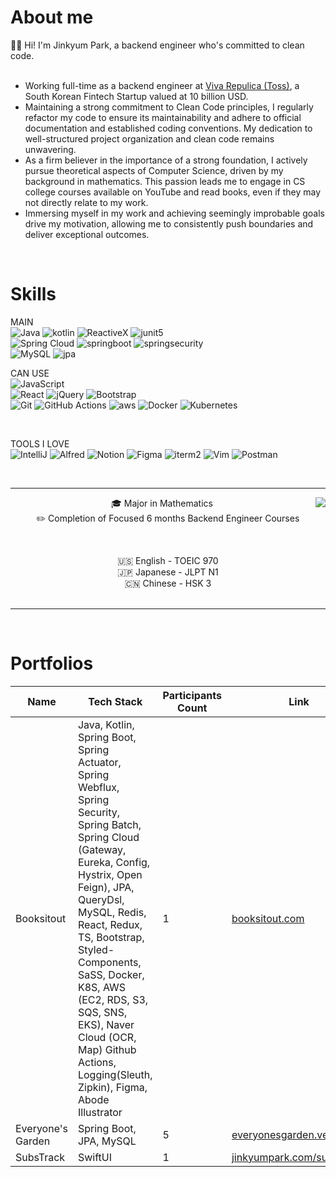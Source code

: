 # About me
<p align="center">  
  
  🙋‍♂️ Hi! I'm Jinkyum Park, a backend engineer who's committed to clean code.
  <br/><br/>

  - Working full-time as a backend engineer at [Viva Repulica (Toss)](https://toss.im/), a South Korean Fintech Startup valued at 10 billion USD.
  - Maintaining a strong commitment to Clean Code principles, I regularly refactor my code to ensure its maintainability and adhere to official documentation and established coding conventions. My dedication to well-structured project organization and clean code remains unwavering.
  - As a firm believer in the importance of a strong foundation, I actively pursue theoretical aspects of Computer Science, driven by my background in mathematics. 
  This passion leads me to engage in CS college courses available on YouTube and read books, even if they may not directly relate to my work.
  - Immersing myself in my work and achieving seemingly improbable goals drive my motivation, allowing me to consistently push boundaries and deliver exceptional outcomes.
</p>

<br/>

# Skills
MAIN<br/>
![Java](https://img.shields.io/badge/Java-ED8B00?style=for-the-badge&logo=java&logoColor=white)
![kotlin](https://img.shields.io/badge/Kotlin-0095D5?&style=for-the-badge&logo=kotlin&logoColor=white)
![ReactiveX](https://img.shields.io/badge/ReactiveX(Webflux)-B7178C?style=for-the-badge&logo=ReactiveX&logoColor=white)
![junit5](https://img.shields.io/badge/JUnit5-25A162?style=for-the-badge&logo=JUnit5&logoColor=white)
<br/>
![Spring Cloud](https://img.shields.io/badge/SpringCloud-%236DB33F.svg?style=for-the-badge&logo=spring&logoColor=white)
![springboot](https://img.shields.io/badge/Springboot-6DB33F?style=for-the-badge&logo=SpringBoot&logoColor=white)
![springsecurity](https://img.shields.io/badge/Spring_Security-6DB33F?style=for-the-badge&logo=Spring-Security&logoColor=white)
<br/>
![MySQL](https://img.shields.io/badge/MySQL-4479A1?style=for-the-badge&logo=MySQL&logoColor=white)
![jpa](https://img.shields.io/badge/JPA-%236DB33F.svg?style=for-the-badge&logo=spring&logoColor=white)
<br/>

CAN USE<br/>
![JavaScript](https://img.shields.io/badge/javascript-F7DF1E?style=for-the-badge&logo=javascript&logoColor=white)
<br/>
![React](https://img.shields.io/badge/React-007396?style=for-the-badge&logo=React&logoColor=white)
![jQuery](https://img.shields.io/badge/jQuery-0769AD?style=for-the-badge&logo=jQuery)
![Bootstrap](https://img.shields.io/badge/bootstrap-7952B3?style=for-the-badge&logo=bootstrap&logoColor=white)
<br/>
![Git](https://img.shields.io/badge/Git-F05032?style=for-the-badge&logo=Git&logoColor=white)
![GitHub Actions](https://img.shields.io/badge/github%20actions-%232671E5.svg?style=for-the-badge&logo=githubactions&logoColor=white)
![aws](https://img.shields.io/badge/Amazon_AWS-FF9900?style=for-the-badge&logo=amazonaws&logoColor=white)
![Docker](https://img.shields.io/badge/Docker-2496ED?style=for-the-badge&logo=Docker&logoColor=white)
![Kubernetes](https://img.shields.io/badge/kubernetes-%23326ce5.svg?style=for-the-badge&logo=kubernetes&logoColor=white)

<br/>

TOOLS I LOVE<br/>
![IntelliJ](https://img.shields.io/badge/IntelliJ-000000.svg?style=for-the-badge&logo=intellij-idea&logoColor=white)
![Alfred](https://img.shields.io/badge/alfred-%235C1F87.svg?style=for-the-badge&logo=alfred)
![Notion](https://img.shields.io/badge/Notion-%23000000.svg?style=for-the-badge&logo=notion&logoColor=white)
![Figma](https://img.shields.io/badge/figma-%23F24E1E.svg?style=for-the-badge&logo=figma&logoColor=white)
![iterm2](https://img.shields.io/badge/iterm2-%23000000?style=for-the-badge&logo=iterm2&logoColor=white)
![Vim](https://img.shields.io/badge/Vim-019733?style=for-the-badge&logo=Vim&logoColor=white)
![Postman](https://img.shields.io/badge/Postman-FF6C37?style=for-the-badge&logo=postman&logoColor=white)

<br/>
<hr/>

<div align="center">
<img align="right" src="https://github-readme-stats-sigma-five.vercel.app/api/top-langs/?username=jinkyumpark&langs_count=8&layout=compact&theme=dracula"/>

🎓 Major in Mathematics
  <br/>
✏️ Completion of Focused 6 months Backend Engineer Courses
  <br/>
  
  <br/>
  
🇺🇸 English - TOEIC 970
  <br/>
🇯🇵 Japanese - JLPT N1
  <br/>
🇨🇳 Chinese - HSK 3
  <br/><br/>
</div>

<hr/>
<br/>

# Portfolios
| Name | Tech Stack | Participants Count | Link |
| - | - | - | - |
| Booksitout | Java, Kotlin, Spring Boot, Spring Actuator, Spring Webflux, Spring Security, Spring Batch, Spring Cloud (Gateway, Eureka, Config, Hystrix, Open Feign), JPA, QueryDsl, MySQL, Redis, React, Redux, TS, Bootstrap, Styled-Components, SaSS, Docker, K8S, AWS (EC2, RDS, S3, SQS, SNS, EKS), Naver Cloud (OCR, Map) Github Actions, Logging(Sleuth, Zipkin), Figma, Abode Illustrator | 1 | [booksitout.com](https://booksitout.com) |
| Everyone's Garden | Spring Boot, JPA, MySQL | 5 | [everyonesgarden.vercel.app](https://everyonesgarden.vercel.app) |
| SubsTrack | SwiftUI | 1 | [jinkyumpark.com/substrack](jinkyumpark.com/product/substrack) |
